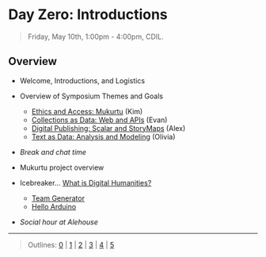 # Day Zero: Introductions

> Friday, May 10th, 1:00pm - 4:00pm, CDIL.

## Overview

- Welcome, Introductions, and Logistics
- Overview of Symposium Themes and Goals
    - [Ethics and Access: Mukurtu](day-1.md) (Kim)
    - [Collections as Data: Web and APIs](day-2.md) (Evan)
    - [Digital Publishing: Scalar and StoryMaps](day-3.md) (Alex)
    - [Text as Data: Analysis and Modeling](day-4.md) (Olivia)
- *Break and chat time*
- Mukurtu project overview 
- Icebreaker... [What is Digital Humanities?](https://whatisdigitalhumanities.com/)
    - [Team Generator](https://palousedh.github.io/symposium/randomteams/)
    - [Hello Arduino](https://evanwill.github.io/hello-arduino/)

- *Social hour at Alehouse*

-----------------------

> Outlines: [0](day-0.md) | [1](day-1.md) | [2](day-2.md) | [3](day-3.md) | [4](day-4.md) | [5](day-5.md)
